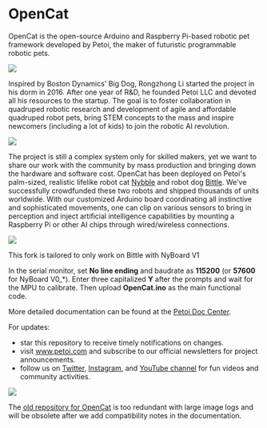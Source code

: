 # OpenCat

OpenCat is the open-source Arduino and Raspberry Pi-based robotic pet framework developed by Petoi, the maker of futuristic programmable robotic pets.

![](https://github.com/PetoiCamp/NonCodeFiles/blob/master/gif/walk.gif?raw=true)

Inspired by Boston Dynamics' Big Dog, Rongzhong Li started the project in his dorm in 2016. After one year of R&D, he founded Petoi LLC and devoted all his resources to the startup. The goal is to foster collaboration in quadruped robotic research and development of agile and affordable quadruped robot pets, bring STEM concepts to the mass and inspire newcomers (including a lot of kids) to join the robotic AI revolution.

![](https://github.com/PetoiCamp/NonCodeFiles/blob/master/gif/slope.gif?raw=true)

The project is still a complex system only for skilled makers, yet we want to share our work with the community by mass production and bringing down the hardware and software cost. OpenCat has been deployed on Petoi's palm-sized, realistic lifelike robot cat [Nybble](www.igg.me/at/nybble) and robot dog [Bittle](www.igg.me/at/bittle). We've successfully crowdfunded these two robots and shipped thousands of units worldwide.  With our customized Arduino board coordinating all instinctive and sophisticated movements, one can clip on various sensors to bring in perception and inject artificial intelligence capabilities by mounting a Raspberry Pi or other AI chips through wired/wireless connections.

![](https://github.com/PetoiCamp/NonCodeFiles/blob/master/gif/ball.gif?raw=true)

This fork is tailored to only work on Bittle with NyBoard V1

In the serial monitor, set **No line ending** and baudrate as **115200** (or **57600** for NyBoard V0_\*). Enter three capitalized **Y** after the prompts and wait for the MPU to calibrate. Then upload **OpenCat.ino** as the main functional code. 

More detailed documentation can be found at the [Petoi Doc Center](https://docs.petoi.com).

For updates:
* star this repository to receive timely notifications on changes.
* visit www.petoi.com and subscribe to our official newsletters for project announcements.
* follow us on [Twitter](https://twitter.com/petoicamp), [Instagram](https://www.instagram.com/petoicamp/), and [YouTube channel](https://www.youtube.com/c/rongzhongli) for fun videos and community activities.

![](https://github.com/PetoiCamp/NonCodeFiles/blob/master/gif/backflip.gif?raw=true)

The [old repository for OpenCat](https://github.com/PetoiCamp/OpenCat-Old) is too redundant with large image logs and will be obsolete after we add compatibility notes in the documentation.
